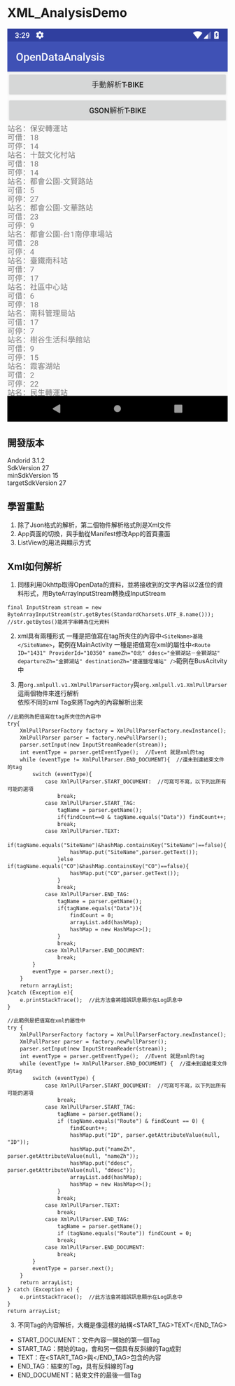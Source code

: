 # XML_AnalysisDemo

![image](https://github.com/Jimison-TW/AndroidDemo03-OpenDataAnalysis/blob/master/device-2018-07-27-152922.png?raw=true)

## 開發版本
Andorid 3.1.2 </br>
SdkVersion 27 </br>
minSdkVersion 15 </br>
targetSdkVersion 27 </br>

## 學習重點
1. 除了Json格式的解析，第二個物件解析格式則是Xml文件
2. App頁面的切換，與手動從Manifest修改App的首頁畫面
3. ListView的用法與顯示方式

## Xml如何解析
1. 同樣利用Okhttp取得OpenData的資料，並將接收到的文字內容以2進位的資料形式，用ByteArrayInputStream轉換成InputStream
```java=
final InputStream stream = new ByteArrayInputStream(str.getBytes(StandardCharsets.UTF_8.name()));  //str.getBytes()能將字串轉為位元資料
```

2. xml具有兩種形式
一種是把值寫在tag所夾住的內容中`<SiteName>基隆</SiteName>`，範例在MainActivity
一種是把值寫在xml的屬性中`<Route ID="1431" ProviderId="10350" nameZh="0北" ddesc="金獅湖站－金獅湖站" departureZh="金獅湖站" destinationZh="捷運鹽埕埔站" />`範例在BusAcitvity中


2. 用`org.xmlpull.v1.XmlPullParserFactory`與`org.xmlpull.v1.XmlPullParser`這兩個物件來進行解析</br>
依照不同的xml Tag來將Tag內的內容解析出來
```java=
//此範例為把值寫在tag所夾住的內容中
try{
    XmlPullParserFactory factory = XmlPullParserFactory.newInstance();
    XmlPullParser parser = factory.newPullParser();
    parser.setInput(new InputStreamReader(stream));
    int eventType = parser.getEventType();  //Event 就是xml的tag
    while (eventType != XmlPullParser.END_DOCUMENT){  //還未到達結束文件的tag
        switch (eventType){
            case XmlPullParser.START_DOCUMENT:  //可寫可不寫，以下列出所有可能的選項
                break;
            case XmlPullParser.START_TAG:
                tagName = parser.getName();
                if(findCount==0 & tagName.equals("Data")) findCount++;
                break;
            case XmlPullParser.TEXT:
                if(tagName.equals("SiteName")&hashMap.containsKey("SiteName")==false){
                    hashMap.put("SiteName",parser.getText());
                }else if(tagName.equals("CO")&hashMap.containsKey("CO")==false){
                    hashMap.put("CO",parser.getText());
                }
                break;
            case XmlPullParser.END_TAG:
                tagName = parser.getName();
                if(tagName.equals("Data")){
                    findCount = 0;
                    arrayList.add(hashMap);
                    hashMap = new HashMap<>();
                }
                break;
            case XmlPullParser.END_DOCUMENT:
                break;
        }
        eventType = parser.next();
    }
    return arrayList;
}catch (Exception e){
    e.printStackTrace();  //此方法會將錯誤訊息顯示在Log訊息中
}
```

```java=
//此範例是把值寫在xml的屬性中
try {
    XmlPullParserFactory factory = XmlPullParserFactory.newInstance();
    XmlPullParser parser = factory.newPullParser();
    parser.setInput(new InputStreamReader(stream));
    int eventType = parser.getEventType();  //Event 就是xml的tag
    while (eventType != XmlPullParser.END_DOCUMENT) {  //還未到達結束文件的tag
        switch (eventType) {
            case XmlPullParser.START_DOCUMENT:  //可寫可不寫，以下列出所有可能的選項
                break;
            case XmlPullParser.START_TAG:
                tagName = parser.getName();
                if (tagName.equals("Route") & findCount == 0) {
                    findCount++;
                    hashMap.put("ID", parser.getAttributeValue(null, "ID"));
                    hashMap.put("nameZh", parser.getAttributeValue(null, "nameZh"));
                    hashMap.put("ddesc", parser.getAttributeValue(null, "ddesc"));
                    arrayList.add(hashMap);
                    hashMap = new HashMap<>();
                }
                break;
            case XmlPullParser.TEXT:
                break;
            case XmlPullParser.END_TAG:
                tagName = parser.getName();
                if (tagName.equals("Route")) findCount = 0;
                break;
            case XmlPullParser.END_DOCUMENT:
                break;
        }
        eventType = parser.next();
    }
    return arrayList;
} catch (Exception e) {
    e.printStackTrace();  //此方法會將錯誤訊息顯示在Log訊息中
}
return arrayList;
```

3. 不同Tag的內容解析，大概是像這樣的結構<START_TAG>TEXT</END_TAG>
* START_DOCUMENT：文件內容一開始的第一個Tag
* START_TAG：開始的tag，會和另一個具有反斜線的Tag成對
* TEXT：在<START_TAG>與</END_TAG>包含的內容
* END_TAG：結束的Tag，具有反斜線的Tag
* END_DOCUMENT：結束文件的最後一個Tag